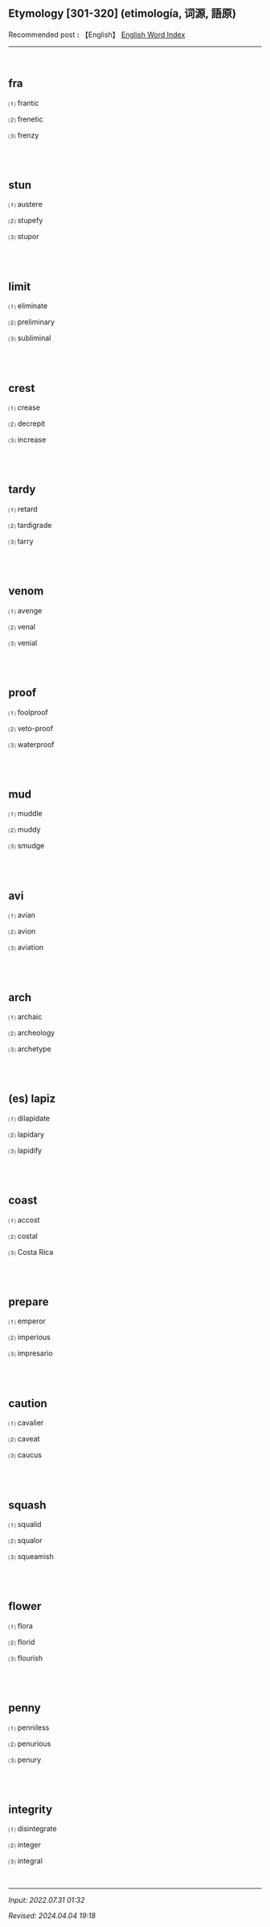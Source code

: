 ## **Etymology [301-320]** (etimología, 词源, 語原)

Recommended post **:** 【English】 [English Word Index](https://jb243.github.io/pages/1686)

---

<br>

## fra 

⑴ frantic

⑵ frenetic 

⑶ frenzy 

<br> 

<br> 

## stun 

⑴ austere 

⑵ stupefy 

⑶ stupor 

<br> 

<br> 

## limit 

⑴ eliminate 

⑵ preliminary 

⑶ subliminal 

<br> 

<br> 

## crest 

⑴ crease 

⑵ decrepit 

⑶ increase 

<br> 

<br> 

## tardy 

⑴ retard 

⑵ tardigrade 

⑶ tarry 

<br> 

<br> 

## venom 

⑴ avenge 

⑵ venal 

⑶ venial 

<br> 

<br> 

## proof 

⑴ foolproof 

⑵ veto-proof 

⑶ waterproof 

<br> 

<br> 

## mud 

⑴ muddle 

⑵ muddy 

⑶ smudge 

<br> 

<br> 

## avi 

⑴ avian 

⑵ avion 

⑶ aviation 

<br> 

<br> 

## arch 

⑴ archaic 

⑵ archeology 

⑶ archetype 

<br> 

<br> 

## (es) lapiz 

⑴ dilapidate 

⑵ lapidary 

⑶ lapidify 

<br> 

<br> 

## coast 

⑴ accost 

⑵ costal 

⑶ Costa Rica 

<br> 

<br> 

## prepare 

⑴ emperor 

⑵ imperious 

⑶ impresario 

<br> 

<br> 

## caution 

⑴ cavalier 

⑵ caveat 

⑶ caucus 

<br> 

<br> 

## squash 

⑴ squalid 

⑵ squalor 

⑶ squeamish 

<br> 

<br> 

## flower 

⑴ flora 

⑵ florid 

⑶ flourish 

<br> 

<br> 

## penny 

⑴ penniless 

⑵ penurious 

⑶ penury 

<br> 

<br> 

## integrity 

⑴ disintegrate 

⑵ integer 

⑶ integral 

<br>

---

_Input: 2022.07.31 01:32_

_Revised: 2024.04.04 19:18_
